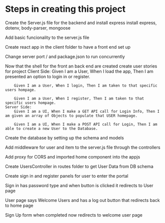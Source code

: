 # Steps in creating this project
Create the Server.js file for the backend and install express 
    install express, dotenv, body-parser, mongoose 

Add basic funcionality to the server.js file 

Create react app in the client folder to have a front end set up 

Change server port / and package.json to run concurrently

Now that the shell for the front an back end are created create user stories for project
    Client Side:
        Given I am a User, When I load the app, Then I am presented an option to login in or register.

        Given I am a User, When I login, Then I am taken to that specific users hompage.

        Given I am a User, When I register, Then I am taken to that specific users hompage.
    Server Side:
        Given I am a UI, When I make a GET API call for Login Info, Then I am given an array of Objects to populate that USER homepage.

        Given I am a UI, When I make a POST API call for Login, Then I am able to create a new User to the Database.

Create the database by setting up the schema and models 

Add middleware for user and item to the server.js file through the controllers

Add proxy for CORS and imported home component into the appjs 

Create UsersController in routes folder to get User Data from DB schema 

Create sign in and register panels for user to enter the portal 

Sign in has password type and when button is clicked it redirects to User page

User page says Welcome Users and has a log out button that redirects back to home page

Sign Up form when completed now redirects to welcome user page